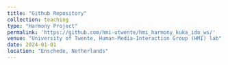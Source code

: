 ```yaml
---
title: "Github Repository"
collection: teaching
type: "Harmony Project"
permalink: 'https://github.com/hmi-utwente/hmi_harmony_kuka_ido_ws/'
venue: "University of Twente, Human-Media-Interaction Group (HMI) lab"
date: 2024-01-01
location: "Enschede, Netherlands"
---
```


